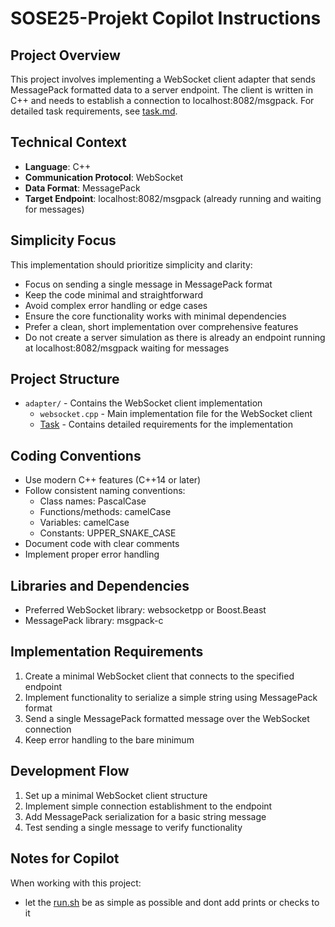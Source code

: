 # SOSE25-Projekt Copilot Instructions

## Project Overview

This project involves implementing a WebSocket client adapter that sends MessagePack formatted data to a server endpoint. The client is written in C++ and needs to establish a connection to localhost:8082/msgpack. For detailed task requirements, see [task.md](./task.md).

## Technical Context

- **Language**: C++
- **Communication Protocol**: WebSocket
- **Data Format**: MessagePack
- **Target Endpoint**: localhost:8082/msgpack (already running and waiting for messages)

## Simplicity Focus

This implementation should prioritize simplicity and clarity:

- Focus on sending a single message in MessagePack format
- Keep the code minimal and straightforward
- Avoid complex error handling or edge cases
- Ensure the core functionality works with minimal dependencies
- Prefer a clean, short implementation over comprehensive features
- Do not create a server simulation as there is already an endpoint running at localhost:8082/msgpack waiting for messages

## Project Structure

- `adapter/` - Contains the WebSocket client implementation
  - `websocket.cpp` - Main implementation file for the WebSocket client
  - [Task](./task.md) - Contains detailed requirements for the implementation

## Coding Conventions

- Use modern C++ features (C++14 or later)
- Follow consistent naming conventions:
  - Class names: PascalCase
  - Functions/methods: camelCase
  - Variables: camelCase
  - Constants: UPPER_SNAKE_CASE
- Document code with clear comments
- Implement proper error handling

## Libraries and Dependencies

- Preferred WebSocket library: websocketpp or Boost.Beast
- MessagePack library: msgpack-c

## Implementation Requirements

1. Create a minimal WebSocket client that connects to the specified endpoint
2. Implement functionality to serialize a simple string using MessagePack format
3. Send a single MessagePack formatted message over the WebSocket connection
4. Keep error handling to the bare minimum

## Development Flow

1. Set up a minimal WebSocket client structure
2. Implement simple connection establishment to the endpoint
3. Add MessagePack serialization for a basic string message
4. Test sending a single message to verify functionality

## Notes for Copilot

When working with this project:

- let the [run.sh](../adapter/run.sh) be as simple as possible and dont add prints or checks to it
